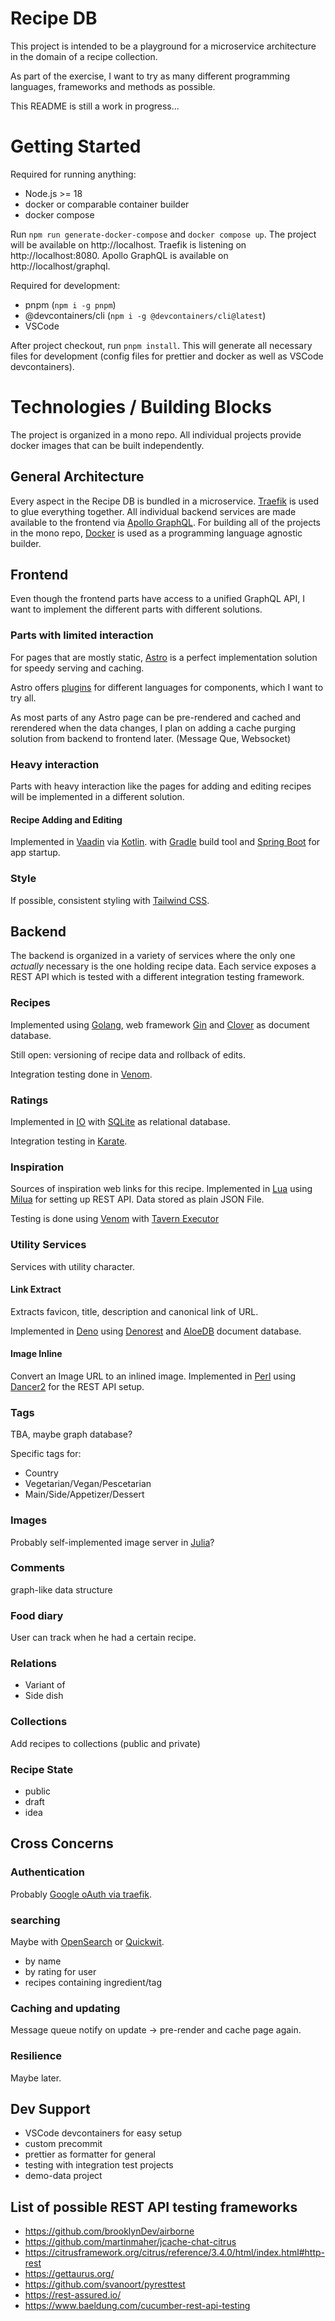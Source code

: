 # Recipe DB

This project is intended to be a playground for a microservice architecture in the domain of a recipe collection.

As part of the exercise, I want to try as many different programming languages, frameworks and methods as possible.

This README is still a work in progress...

# Getting Started

Required for running anything:

- Node.js >= 18
- docker or comparable container builder
- docker compose

Run `npm run generate-docker-compose` and `docker compose up`. The project will be available on http://localhost. Traefik is listening on http://localhost:8080. Apollo GraphQL is available on http://localhost/graphql.

Required for development:

- pnpm (`npm i -g pnpm`)
- @devcontainers/cli (`npm i -g @devcontainers/cli@latest`)
- VSCode

After project checkout, run `pnpm install`. This will generate all necessary files for development (config files for prettier and docker as well as VSCode devcontainers).

# Technologies / Building Blocks

The project is organized in a mono repo. All individual projects provide docker images that can be built independently.

## General Architecture

Every aspect in the Recipe DB is bundled in a microservice. [Traefik](https://traefik.io/) is used to glue everything together.
All individual backend services are made available to the frontend via [Apollo GraphQL](https://www.apollographql.com/).
For building all of the projects in the mono repo, [Docker](https://www.docker.com/) is used as a programming language agnostic builder.

## Frontend

Even though the frontend parts have access to a unified GraphQL API, I want to implement the different parts with different solutions.

### Parts with limited interaction

For pages that are mostly static, [Astro](https://astro.build/) is a perfect implementation solution for speedy serving and caching.

Astro offers [plugins](https://docs.astro.build/en/guides/integrations-guide/#official-integrations) for different languages for components, which I want to try all.

As most parts of any Astro page can be pre-rendered and cached and rerendered when the data changes, I plan on adding a cache purging solution from backend to frontend later. (Message Que, Websocket)

### Heavy interaction

Parts with heavy interaction like the pages for adding and editing recipes will be implemented in a different solution.

#### Recipe Adding and Editing

Implemented in [Vaadin](https://vaadin.com/) via [Kotlin](https://vaadin.com/docs/v14/flow/guide/start/kotlin). with [Gradle](https://gradle.org/) build tool and [Spring Boot](https://spring.io/projects/spring-boot) for app startup.

### Style

If possible, consistent styling with [Tailwind CSS](https://tailwindcss.com/).

## Backend

The backend is organized in a variety of services where the only one _actually_ necessary is the one holding recipe data. Each service exposes a REST API which is tested with a different integration testing framework.

### Recipes

Implemented using [Golang](https://go.dev/), web framework [Gin](https://gin-gonic.com/) and [Clover](https://github.com/ostafen/clover) as document database.

Still open: versioning of recipe data and rollback of edits.

Integration testing done in [Venom](https://github.com/ovh/venom).

### Ratings

Implemented in [IO](https://iolanguage.org/) with [SQLite](https://www.sqlite.org/) as relational database.

Integration testing in [Karate](https://www.karatelabs.io/).

### Inspiration

Sources of inspiration web links for this recipe.
Implemented in [Lua](https://www.lua.org/) using [Milua](https://github.com/MiguelMJ/Milua) for setting up REST API.
Data stored as plain JSON File.

Testing is done using [Venom](https://github.com/ovh/venom) with [Tavern Executor](https://github.com/intercloud/venom/tree/executor-tavern/executors/tavern)

### Utility Services

Services with utility character.

#### Link Extract

Extracts favicon, title, description and canonical link of URL.

Implemented in [Deno](https://deno.land/) using [Denorest](https://denorest.deno.dev/) and [AloeDB](https://github.com/Kirlovon/AloeDB) document database.

#### Image Inline

Convert an Image URL to an inlined image.
Implemented in [Perl](https://www.perl.org/) using [Dancer2](https://metacpan.org/pod/Dancer2) for the REST API setup.

### Tags

TBA, maybe graph database?

Specific tags for:

- Country
- Vegetarian/Vegan/Pescetarian
- Main/Side/Appetizer/Dessert

### Images

Probably self-implemented image server in [Julia](https://julialang.org/)?

### Comments

graph-like data structure

### Food diary

User can track when he had a certain recipe.

### Relations

- Variant of
- Side dish

### Collections

Add recipes to collections (public and private)

### Recipe State

- public
- draft
- idea

## Cross Concerns

### Authentication

Probably [Google oAuth via traefik](https://www.libe.net/traefik-auth).

### searching

Maybe with [OpenSearch](https://opensearch.org/docs/latest/) or [Quickwit](https://quickwit.io/docs/get-started/quickstart).

- by name
- by rating for user
- recipes containing ingredient/tag

### Caching and updating

Message queue notify on update -> pre-render and cache page again.

### Resilience

Maybe later.

## Dev Support

- VSCode devcontainers for easy setup
- custom precommit
- prettier as formatter for general
- testing with integration test projects
- demo-data project

## List of possible REST API testing frameworks

- https://github.com/brooklynDev/airborne
- https://github.com/martinmaher/jcache-chat-citrus
- https://citrusframework.org/citrus/reference/3.4.0/html/index.html#http-rest
- https://gettaurus.org/
- https://github.com/svanoort/pyresttest
- https://rest-assured.io/
- https://www.baeldung.com/cucumber-rest-api-testing
